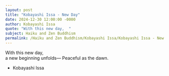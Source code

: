 ```yaml
---
layout: post
title: "Kobayashi Issa - New Day"
date: 2024-12-30 12:00:00 -0000
author: Kobayashi Issa
quote: "With this new day,  "
subject: Haiku and Zen Buddhism
permalink: /Haiku and Zen Buddhism/Kobayashi Issa/Kobayashi Issa - New Day
---
```


With this new day,  
a new beginning unfolds—
Peaceful as the dawn.

- Kobayashi Issa
